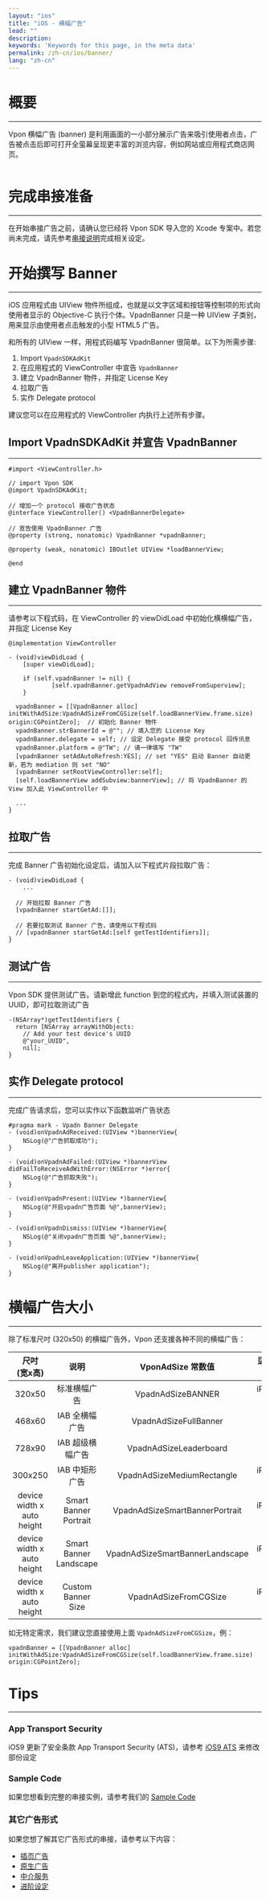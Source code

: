 ```yaml
---
layout: "ios"
title: "iOS - 横幅广告"
lead: ""
description:
keywords: 'Keywords for this page, in the meta data'
permalink: /zh-cn/ios/banner/
lang: "zh-cn"
---
```

# 概要
---
Vpon 横幅广告 (banner) 是利用画面的一小部分展示广告来吸引使用者点击，广告被点击后即可打开全萤幕呈现更丰富的浏览内容，例如网站或应用程式商店网页。

<img src="{{site.imgurl}}/iOS_Banner_Sample.png" alt="" class="width-300"/>

# 完成串接准备
---
在开始串接广告之前，请确认您已经将 Vpon SDK 导入您的 Xcode 专案中。若您尚未完成，请先参考[串接说明]完成相关设定。

# 开始撰写 Banner
---
iOS 应用程式由 UIView 物件所组成，也就是以文字区域和按钮等控制项的形式向使用者显示的 Objective-C 执行个体。VpadnBanner 只是一种 UIView 子类别，用来显示由使用者点击触发的小型 HTML5 广告。

和所有的 UIView 一样，用程式码编写 VpadnBanner 很简单。以下为所需步骤:

1. Import `VpadnSDKAdKit`
2. 在应用程式的 ViewController 中宣告 `VpadnBanner`
3. 建立 VpadnBanner 物件，并指定 License Key
4. 拉取广告
5. 实作 Delegate protocol

建议您可以在应用程式的 ViewController 内执行上述所有步骤。

## Import VpadnSDKAdKit 并宣告 VpadnBanner
---
```objc
#import <ViewController.h>

// import Vpon SDK
@import VpadnSDKAdKit;

// 增加一个 protocol 接收广告状态
@interface ViewController() <VpadnBannerDelegate>

// 宣告使用 VpadnBanner 广告
@property (strong, nonatomic) VpadnBanner *vpadnBanner;

@property (weak, nonatomic) IBOutlet UIView *loadBannerView;

@end
```


## 建立 VpadnBanner 物件
---
请参考以下程式码，在 ViewController 的 viewDidLoad 中初始化横横幅广告，并指定 License Key

```objc
@implementation ViewController

- (void)viewDidLoad {
    [super viewDidLoad];

    if (self.vpadnBanner != nil) {
            [self.vpadnBanner.getVpadnAdView removeFromSuperview];
    }

  vpadnBanner = [[VpadnBanner alloc] initWithAdSize:VpadnAdSizeFromCGSize(self.loadBannerView.frame.size) origin:CGPointZero];  // 初始化 Banner 物件
  vpadnBanner.strBannerId = @""; // 填入您的 License Key
  vpadnBanner.delegate = self; // 设定 Delegate 接受 protocol 回传讯息
  vpadnBanner.platform = @"TW"; // 请一律填写 "TW"
  [vpadnBanner setAdAutoRefresh:YES]; // set "YES" 启动 Banner 自动更新，若为 mediation 则 set "NO"
  [vpadnBanner setRootViewController:self];
  [self.loadBannerView addSubview:bannerView]; // 将 VpadnBanner 的 View 加入此 ViewController 中
  
  ...
}
```

## 拉取广告
---
完成 Banner 广告初始化设定后，请加入以下程式片段拉取广告：

```objc
- (void)viewDidLoad {
    ...

  // 开始拉取 Banner 广告
  [vpadnBanner startGetAd:[]]; 

  // 若要拉取测试 Banner 广告，请使用以下程式码
  // [vpadnBanner startGetAd:[self getTestIdentifiers]];
}
```

## 测试广告
---
Vpon SDK 提供测试广告。请新增此 function 到您的程式内，并填入测试装置的 UUID，即可拉取测试广告

```objc
-(NSArray*)getTestIdentifiers {
  return [NSArray arrayWithObjects:
    // Add your test device's UUID
    @"your_UUID",
    nil];
}
```

## 实作 Delegate protocol
---
完成广告请求后，您可以实作以下函数监听广告状态

```objc
#pragma mark - Vpadn Banner Delegate
- (void)onVpadnAdReceived:(UIView *)bannerView{
    NSLog(@"广告抓取成功");
}

- (void)onVpadnAdFailed:(UIView *)bannerView didFailToReceiveAdWithError:(NSError *)error{
    NSLog(@"广告抓取失败");
}

- (void)onVpadnPresent:(UIView *)bannerView{
    NSLog(@"开启vpadn广告页面 %@",bannerView);
}

- (void)onVpadnDismiss:(UIView *)bannerView{
    NSLog(@"关闭vpadn广告页面 %@",bannerView);
}

- (void)onVpadnLeaveApplication:(UIView *)bannerView{
    NSLog(@"离开publisher application");
}
```

# 横幅广告大小
---
除了标准尺吋 (320x50) 的横幅广告外，Vpon 还支援各种不同的横幅广告：

尺吋<br>(宽x高)             |     说明       |  VponAdSize 常数值              | 适用装置
:------------------------: | :-------------:| :-----------------------------:|:-----------:
320x50                     | 标准横幅广告     | VpadnAdSizeBANNER                   |iPhone<br>iPad
468x60                     | IAB 全横幅广告   |VpadnAdSizeFullBanner              |iPad
728x90                     | IAB 超级横幅广告 |  VpadnAdSizeLeaderboard        |iPad
300x250                    |IAB 中矩形广告    |VpadnAdSizeMediumRectangle            |iPhone<br>iPad
device width x auto height |Smart Banner Portrait |  VpadnAdSizeSmartBannerPortrait |iPhone<br>iPad
device width x auto height |Smart Banner Landscape|VpadnAdSizeSmartBannerLandscape  |iPhone<br>iPad
device width x auto height | Custom Banner Size | VpadnAdSizeFromCGSize | iPhone<br>iPad

如无特定需求，我们建议您直接使用上面 `VpadnAdSizeFromCGSize`，例：

```objc
vpadnBanner = [[VpadnBanner alloc] initWithAdSize:VpadnAdSizeFromCGSize(self.loadBannerView.frame.size) origin:CGPointZero];
```

# Tips
---

### App Transport Security
iOS9 更新了安全条款 App Transport Security (ATS)，请参考 [iOS9 ATS] 来修改部份设定

### Sample Code
如果您想看到完整的串接实例，请参考我们的 [Sample Code]

### 其它广告形式
如果您想了解其它广告形式的串接，请参考以下内容：

* [插页广告](../Interstitial)
* [原生广告](../native)
* [中介服务](../mediation)
* [进阶设定](../advanced)


[串接说明]: ../integration-guide/
[Sample Code]: ../download/
[iOS9 ATS]: {{site.baseurl}}/zh-cn/ios/latest-news/ios9ats/
